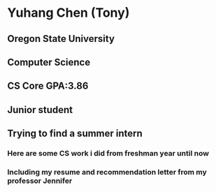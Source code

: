 # Yuhang Chen (Tony)
## Oregon State University
## Computer Science
## CS Core GPA:3.86
## Junior student
## Trying to find a summer intern

### Here are some CS work i did from freshman year until now
### Including my resume and recommendation letter from my professor Jennifer
